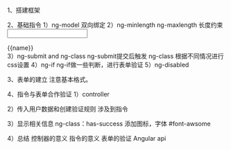 1、搭建框架

2、基础指令
1）ng-model
双向绑定
2）ng-minlength ng-maxlength
长度约束
<input class = "form-control"
    ng-model="name"
    type="text"
    ng-minlength="2"
    ng-maxlength="10" 
    >
<div>{{name}}</div>    
3）ng-submit and ng-class
ng-submit提交后触发
ng-class 根据不同情况进行css设置
4）ng-if
ng-if做一些判断，进行表单验证
5）ng-disabled

3、表单的建立
注意基本格式。

4、指令与表单合作验证
1）controller

2）传入用户数据和创建验证规则
涉及到指令

3）显示相关信息
ng-class：has-success
添加图标，字体 #font-awsome

4）总结 
控制器的意义
指令的意义
表单的验证
Angular api
